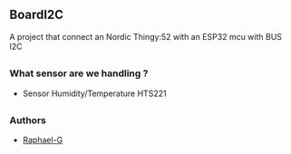 ## BoardI2C

A project that connect an Nordic Thingy:52 with an ESP32 mcu with BUS I2C

##

### What sensor are we handling ?

 - Sensor Humidity/Temperature HTS221

##
### Authors
 * [Raphael-G](https://github.com/Clemon-R)